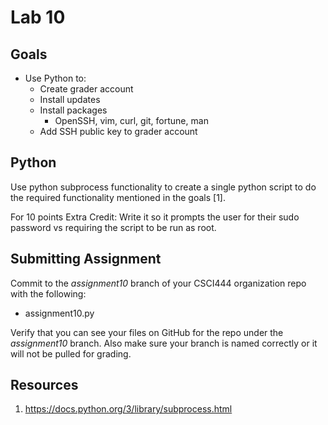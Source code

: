 # Lab 10

## Goals

* Use Python to:
    * Create grader account
    * Install updates
    * Install packages
        * OpenSSH, vim, curl, git, fortune, man
    * Add SSH public key to grader account

## Python

Use python subprocess functionality to create a single python script to do the required functionality mentioned in the goals [1]. 

For 10 points Extra Credit: Write it so it prompts the user for their sudo password vs requiring the script to be run as root. 

## Submitting Assignment

Commit to the *assignment10* branch of your CSCI444 organization repo with the following:

* assignment10.py

Verify that you can see your files on GitHub for the repo under the *assignment10* branch. Also make sure your branch is named correctly or it will not be pulled for grading.  


## Resources

1. https://docs.python.org/3/library/subprocess.html
